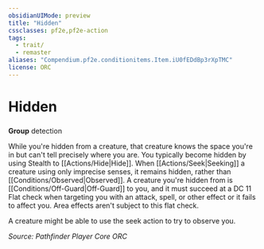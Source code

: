 ```yaml
---
obsidianUIMode: preview
title: "Hidden"
cssclasses: pf2e,pf2e-action
tags:
  - trait/
  - remaster
aliases: "Compendium.pf2e.conditionitems.Item.iU0fEDdBp3rXpTMC"
license: ORC
---
```

# Hidden

### 

**Group** detection




While you're hidden from a creature, that creature knows the space you're in but can't tell precisely where you are. You typically become hidden by using Stealth to [[Actions/Hide|Hide]]. When [[Actions/Seek|Seeking]] a creature using only imprecise senses, it remains hidden, rather than [[Conditions/Observed|Observed]]. A creature you're hidden from is [[Conditions/Off-Guard|Off-Guard]] to you, and it must succeed at a DC 11 Flat check when targeting you with an attack, spell, or other effect or it fails to affect you. Area effects aren't subject to this flat check.

A creature might be able to use the seek action to try to observe you.

*Source: Pathfinder Player Core*
*ORC*
